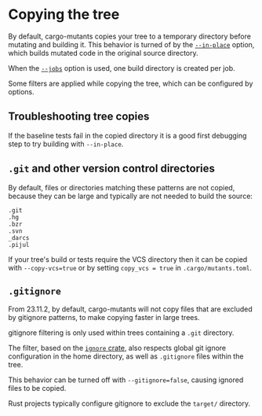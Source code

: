 # Copying the tree

By default, cargo-mutants copies your tree to a temporary directory before mutating and building it. This behavior is turned of by the [`--in-place`](in-place.md) option, which builds mutated code in the original source directory.

When the [`--jobs`](parallelism.md) option is used, one build directory is created per job.

Some filters are applied while copying the tree, which can be configured by options.

## Troubleshooting tree copies

If the baseline tests fail in the copied directory it is a good first debugging step to try building with `--in-place`.

## `.git` and other version control directories

By default, files or directories matching these patterns are not copied, because they can be large and typically are not needed to build the source:

    .git
    .hg
    .bzr
    .svn
    _darcs
    .pijul

If your tree's build or tests require the VCS directory then it can be copied with `--copy-vcs=true` or by setting `copy_vcs = true` in `.cargo/mutants.toml`.

## `.gitignore`

From 23.11.2, by default, cargo-mutants will not copy files that are excluded by gitignore patterns, to make copying faster in large trees.

gitignore filtering is only used within trees containing a `.git` directory.

The filter, based on the [`ignore` crate](https://docs.rs/ignore/), also respects global git ignore configuration in the home directory, as well as `.gitignore` files within the tree.

This behavior can be turned off with `--gitignore=false`, causing ignored files to be copied.

Rust projects typically configure gitignore to exclude the `target/` directory.
